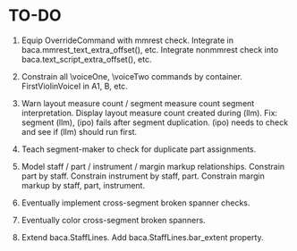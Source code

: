 TO-DO
=====

1.  Equip OverrideCommand with mmrest check.
    Integrate in baca.mmrest_text_extra_offset(), etc.
    Integrate nonmmrest check into baca.text_script_extra_offset(), etc.

2.  Constrain all \voiceOne, \voiceTwo commands by container.
    FirstViolinVoiceI in A1, B, etc.

3.  Warn layout measure count / segment measure count segment interpretation.
    Display layout measure count created during (llm).
    Fix: segment (llm), (ipo) fails after segment duplication.
    (ipo) needs to check and see if (llm) should run first.

4.  Teach segment-maker to check for duplicate part assignments.

5.  Model staff / part / instrument / margin markup relationships.
    Constrain part by staff.
    Constrain instrument by staff, part.
    Constrain margin markup by staff, part, instrument.

6.  Eventually implement cross-segment broken spanner checks.

7.  Eventually color cross-segment broken spanners.

8.  Extend baca.StaffLines.
    Add baca.StaffLines.bar_extent property.

